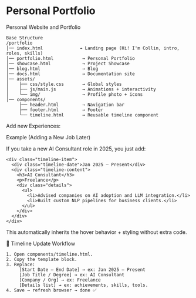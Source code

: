 # Personal Portfolio
Personal Website and Portfolio

```
Base Structure
/portfolio
│── index.html              → Landing page (Hi! I'm Collin, intro, roles, skills)
│── portfolio.html           → Personal Portfolio
│── showcase.html            → Project Showcase
│── blog.html                → Blog
│── docs.html                → Documentation site
│── assets/
│    ├── css/style.css       → Global styles
│    ├── js/main.js          → Animations + interactivity
│    └── img/                → Profile photo + icons
│── components/
     ├── header.html         → Navigation bar
     ├── footer.html         → Footer
     └── timeline.html       → Reusable timeline component
```

Add new Experiences:

Example (Adding a New Job Later)

If you take a new AI Consultant role in 2025, you just add:
```
<div class="timeline-item">
  <div class="timeline-date">Jan 2025 – Present</div>
  <div class="timeline-content">
    <h3>AI Consultant</h3>
    <p>Freelance</p>
    <div class="details">
      <ul>
        <li>Advised companies on AI adoption and LLM integration.</li>
        <li>Built custom NLP pipelines for business clients.</li>
      </ul>
    </div>
  </div>
</div>
```

This automatically inherits the hover behavior + styling without extra code.

🔹 Timeline Update Workflow
```
1. Open components/timeline.html.
2. Copy the template block.
3. Replace:
     [Start Date – End Date] → ex: Jan 2025 – Present
     [Job Title / Degree] → ex: AI Consultant
     [Company / Org] → ex: Freelance
     [Details list] → ex: achievements, skills, tools.
4. Save → refresh browser → done ✅
```
